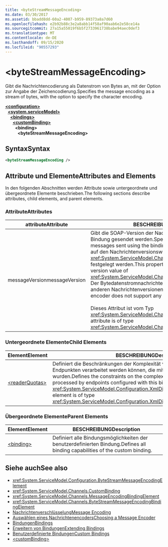 ```yaml
---
title: <byteStreamMessageEncoding>
ms.date: 03/30/2017
ms.assetid: bbadd8dd-60a2-4007-b959-89373a8a7d60
ms.openlocfilehash: e2b92b88c3e2a8abb14f58af90aab6e2e58ce14a
ms.sourcegitcommit: 27a15a55019f6b5f2733961738babe94aec0def3
ms.translationtype: MT
ms.contentlocale: de-DE
ms.lasthandoff: 09/15/2020
ms.locfileid: "90557293"
---
```

# \<byteStreamMessageEncoding>
<span data-ttu-id="b295c-101">Gibt die Nachrichtencodierung als Datenstrom von Bytes an, mit der Option zur Angabe der Zeichencodierung.</span><span class="sxs-lookup"><span data-stu-id="b295c-101">Specifies the message encoding as a stream of bytes, with the option to specify the character encoding.</span></span>  
  
[**\<configuration>**](../configuration-element.md)\
&nbsp;&nbsp;[**\<system.serviceModel>**](system-servicemodel.md)\
&nbsp;&nbsp;&nbsp;&nbsp;[**\<bindings>**](bindings.md)\
&nbsp;&nbsp;&nbsp;&nbsp;&nbsp;&nbsp;[**\<customBinding>**](custombinding.md)\
&nbsp;&nbsp;&nbsp;&nbsp;&nbsp;&nbsp;&nbsp;&nbsp;**\<binding>**\
&nbsp;&nbsp;&nbsp;&nbsp;&nbsp;&nbsp;&nbsp;&nbsp;&nbsp;&nbsp;**\<byteStreamMessageEncoding>**  
  
## <a name="syntax"></a><span data-ttu-id="b295c-102">Syntax</span><span class="sxs-lookup"><span data-stu-id="b295c-102">Syntax</span></span>  
  
```xml  
<byteStreamMessageEncoding />
```  
  
## <a name="attributes-and-elements"></a><span data-ttu-id="b295c-103">Attribute und Elemente</span><span class="sxs-lookup"><span data-stu-id="b295c-103">Attributes and Elements</span></span>  
 <span data-ttu-id="b295c-104">In den folgenden Abschnitten werden Attribute sowie untergeordnete und übergeordnete Elemente beschrieben.</span><span class="sxs-lookup"><span data-stu-id="b295c-104">The following sections describe attributes, child elements, and parent elements.</span></span>  
  
### <a name="attributes"></a><span data-ttu-id="b295c-105">Attribute</span><span class="sxs-lookup"><span data-stu-id="b295c-105">Attributes</span></span>  
  
|<span data-ttu-id="b295c-106">attribute</span><span class="sxs-lookup"><span data-stu-id="b295c-106">Attribute</span></span>|<span data-ttu-id="b295c-107">BESCHREIBUNG</span><span class="sxs-lookup"><span data-stu-id="b295c-107">Description</span></span>|  
|---------------|-----------------|  
|<span data-ttu-id="b295c-108">messageVersion</span><span class="sxs-lookup"><span data-stu-id="b295c-108">messageVersion</span></span>|<span data-ttu-id="b295c-109">Gibt die SOAP-Version der Nachrichten an, die mithilfe der Bindung gesendet werden.</span><span class="sxs-lookup"><span data-stu-id="b295c-109">Specifies the SOAP version of the messages sent using the binding.</span></span> <span data-ttu-id="b295c-110">Diese Eigenschaft kann nur auf den Nachrichtenversionswert von <xref:System.ServiceModel.Channels.MessageVersion.None%2A> festgelegt werden.</span><span class="sxs-lookup"><span data-stu-id="b295c-110">This property can only be set to the message version value of <xref:System.ServiceModel.Channels.MessageVersion.None%2A>.</span></span> <span data-ttu-id="b295c-111">Der Bytedatenstromnachrichtenencoder unterstützt keine anderen Nachrichtenversionen.</span><span class="sxs-lookup"><span data-stu-id="b295c-111">The byte stream message encoder does not support any other message versions.</span></span><br /><br /> <span data-ttu-id="b295c-112">Dieses Attribut ist vom Typ <xref:System.ServiceModel.Channels.MessageVersion>.</span><span class="sxs-lookup"><span data-stu-id="b295c-112">This attribute is of type <xref:System.ServiceModel.Channels.MessageVersion>.</span></span>|  
  
### <a name="child-elements"></a><span data-ttu-id="b295c-113">Untergeordnete Elemente</span><span class="sxs-lookup"><span data-stu-id="b295c-113">Child Elements</span></span>  
  
|<span data-ttu-id="b295c-114">Element</span><span class="sxs-lookup"><span data-stu-id="b295c-114">Element</span></span>|<span data-ttu-id="b295c-115">BESCHREIBUNG</span><span class="sxs-lookup"><span data-stu-id="b295c-115">Description</span></span>|  
|-------------|-----------------|  
|[\<readerQuotas>](/previous-versions/dotnet/netframework-4.0/ms731325(v=vs.100))|<span data-ttu-id="b295c-116">Definiert die Beschränkungen der Komplexität von SOAP-Nachrichten, die von Endpunkten verarbeitet werden können, die mit dieser Bindung konfiguriert wurden.</span><span class="sxs-lookup"><span data-stu-id="b295c-116">Defines the constraints on the complexity of SOAP messages that can be processed by endpoints configured with this binding.</span></span> <span data-ttu-id="b295c-117">Dieses Element ist vom Typ <xref:System.ServiceModel.Configuration.XmlDictionaryReaderQuotasElement>.</span><span class="sxs-lookup"><span data-stu-id="b295c-117">This element is of type <xref:System.ServiceModel.Configuration.XmlDictionaryReaderQuotasElement>.</span></span>|  
  
### <a name="parent-elements"></a><span data-ttu-id="b295c-118">Übergeordnete Elemente</span><span class="sxs-lookup"><span data-stu-id="b295c-118">Parent Elements</span></span>  
  
|<span data-ttu-id="b295c-119">Element</span><span class="sxs-lookup"><span data-stu-id="b295c-119">Element</span></span>|<span data-ttu-id="b295c-120">BESCHREIBUNG</span><span class="sxs-lookup"><span data-stu-id="b295c-120">Description</span></span>|  
|-------------|-----------------|  
|[\<binding>](bindings.md)|<span data-ttu-id="b295c-121">Definiert alle Bindungsmöglichkeiten der benutzerdefinierten Bindung.</span><span class="sxs-lookup"><span data-stu-id="b295c-121">Defines all binding capabilities of the custom binding.</span></span>|  
  
## <a name="see-also"></a><span data-ttu-id="b295c-122">Siehe auch</span><span class="sxs-lookup"><span data-stu-id="b295c-122">See also</span></span>

- <xref:System.ServiceModel.Configuration.ByteStreamMessageEncodingElement>
- <xref:System.ServiceModel.Channels.CustomBinding>
- <xref:System.ServiceModel.Channels.MessageEncodingBindingElement>
- <xref:System.ServiceModel.Channels.ByteStreamMessageEncodingBindingElement>
- [<span data-ttu-id="b295c-123">Nachrichtenverschlüsselung</span><span class="sxs-lookup"><span data-stu-id="b295c-123">Message Encoding</span></span>](message-encoding.md)
- [<span data-ttu-id="b295c-124">Auswählen eines Nachrichtenencoders</span><span class="sxs-lookup"><span data-stu-id="b295c-124">Choosing a Message Encoder</span></span>](../../../wcf/feature-details/choosing-a-message-encoder.md)
- [<span data-ttu-id="b295c-125">Bindungen</span><span class="sxs-lookup"><span data-stu-id="b295c-125">Bindings</span></span>](../../../wcf/bindings.md)
- [<span data-ttu-id="b295c-126">Erweitern von Bindungen</span><span class="sxs-lookup"><span data-stu-id="b295c-126">Extending Bindings</span></span>](../../../wcf/extending/extending-bindings.md)
- [<span data-ttu-id="b295c-127">Benutzerdefinierte Bindungen</span><span class="sxs-lookup"><span data-stu-id="b295c-127">Custom Bindings</span></span>](../../../wcf/extending/custom-bindings.md)
- [\<customBinding>](custombinding.md)

